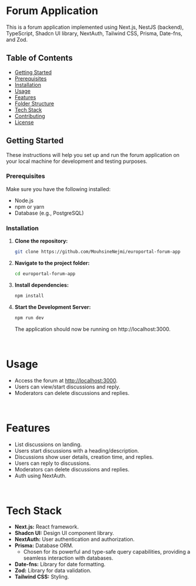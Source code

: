 # Forum Application

This is a forum application implemented using Next.js, NestJS (backend), TypeScript, Shadcn UI library, NextAuth, Tailwind CSS, Prisma, Date-fns, and Zod.

## Table of Contents

- [Getting Started](#getting-started)
- [Prerequisites](#prerequisites)
- [Installation](#installation)
- [Usage](#usage)
- [Features](#features)
- [Folder Structure](#folder-structure)
- [Tech Stack](#tech-stack)
- [Contributing](#contributing)
- [License](#license)

## Getting Started

These instructions will help you set up and run the forum application on your local machine for development and testing purposes.

### Prerequisites

Make sure you have the following installed:

- Node.js
- npm or yarn
- Database (e.g., PostgreSQL)

### Installation

1. **Clone the repository:**

   ```bash
   git clone https://github.com/MouhsineNejmi/europortal-forum-app
   ```

2. **Navigate to the project folder:**

   ```bash
   cd europortal-forum-app
   ```

3. **Install dependencies:**

   ```bash
   npm install
   ```

4. **Start the Development Server:**
   ```bash
   npm run dev
   ```
   The application should now be running on http://localhost:3000.

<br />

# Usage

- Access the forum at [http://localhost:3000](http://localhost:3000).
- Users can view/start discussions and reply.
- Moderators can delete discussions and replies.

<br />

# Features

- List discussions on landing.
- Users start discussions with a heading/description.
- Discussions show user details, creation time, and replies.
- Users can reply to discussions.
- Moderators can delete discussions and replies.
- Auth using NextAuth.

<br />

# Tech Stack

- **Next.js:** React framework.
- **Shadcn UI:** Design UI component library.
- **NextAuth:** User authentication and authorization.
- **Prisma:** Database ORM.
  - Chosen for its powerful and type-safe query capabilities, providing a seamless interaction with databases.
- **Date-fns:** Library for date formatting.
- **Zod:** Library for data validation.
- **Tailwind CSS:** Styling.

